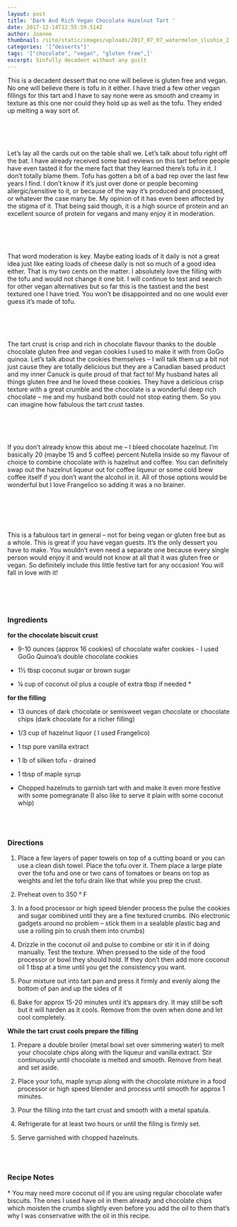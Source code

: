 ```yaml
---
layout: post
title: 'Dark And Rich Vegan Chocolate Hazelnut Tart '
date: 2017-12-14T12:55:59.514Z
author: Joanne
thumbnail: /site/static/images/uploads/2017_07_07_watermelon_slushie_2.jpg
categories: '["desserts"]'
tags: '["chocolate", "vegan", "gluten free",]'
excerpt: Sinfully decadent without any guilt
---
```

This is a decadent dessert that no one will believe is gluten free and vegan. No one will believe there is tofu in it either.  I have tried a few other vegan fillings for this tart and I have to say none were as smooth and creamy in texture as this one nor could they hold up as well as the tofu. They ended up melting a way sort of.
<br>
<br>

<br>
<br>

Let’s lay all the cards out on the table shall we. Let’s talk about tofu right off the bat. I have already received some bad reviews on this tart before people have even tasted it for the mere fact that they learned there’s tofu in it. I don’t totally blame them. Tofu has gotten a bit of a bad rep over the last few years I find. I don’t know if it’s just over done or people becoming allergic/sensitive to it,  or because of the way it’s produced and processed, or whatever the case many be.  My opinion of it has even been affected by the stigma of it.  That being said though, it is a high source of protein and an excellent source of protein for vegans and many enjoy it in moderation.
<br>
<br>

<br>
<br>

That word moderation is key.  Maybe eating loads of it daily is not a great idea just like eating loads of cheese daily is not so much of a good idea either. That is my two cents on the matter. I absolutely love the filling with the tofu and would not change it one bit. I will continue to test and search for other vegan alternatives but so far this is the tastiest and the best textured one I have tried. You won’t be disappointed and no one would ever guess it’s made of tofu.
<br>
<br>

<br>
<br>

The tart crust is crisp and rich in chocolate flavour thanks to the double chocolate gluten free and vegan cookies I used to make it with from GoGo quinoa.  Let’s talk about the cookies themselves – I will talk them up a bit not just cause they are totally delicious but they are a Canadian based product and my inner Canuck is quite proud of that fact to! My husband hates all things gluten free and he loved these cookies. They have a delicious crisp texture with a great crumble and the chocolate is a wonderful deep rich chocolate – me and my husband both could not stop eating them. So you can imagine how fabulous the tart crust tastes.
<br>
<br>

<br>
<br>

If you don’t already know this about me – I bleed chocolate hazelnut. I’m basically 20 (maybe 15 and 5 coffee) percent Nutella inside so my flavour of choice to combine chocolate with is hazelnut and coffee. You can definitely swap out the hazelnut liqueur out for coffee liqueur or some cold brew coffee itself if you don’t want the alcohol in it. All of those options would be wonderful but I love Frangelico so adding it was a no brainer.  
<br>
<br>

<br>
<br>

This is a fabulous tart in general – not for being vegan or gluten free but as a whole. This is great if you have vegan guests. It’s the only dessert you have to make.  You wouldn’t even need a separate one because every single person would enjoy it and would not know at all that it was gluten free or vegan. So definitely include this little festive tart for any occasion! You will fall in love with it!
<br>
<br>

<br>
<br>

### Ingredients 

**for the chocolate biscuit crust**

* 9-10 ounces (approx 16 cookies) of chocolate wafer cookies - I used GoGo Quinoa’s double chocolate cookies 

* 1&frac12; tbsp coconut sugar or brown sugar 

* &frac14; cup of coconut oil plus  a couple of extra tbsp if needed \*


**for the filling**

* 13 ounces of dark chocolate or semisweet vegan chocolate or chocolate chips (dark chocolate for a richer filling) 

* 1/3 cup of hazelnut liquor ( I used Frangelico) 

* 1 tsp pure vanilla extract 

* 1 lb of silken tofu - drained 

* 1 tbsp of maple syrup 

* Chopped hazelnuts to garnish tart with and make it even more festive with some pomegranate (I also like to serve it plain with some coconut whip) 
<br>
<br>

### Directions 

1. Place a few layers of paper towels on top of a cutting board or you can use a clean dish towel. Place the tofu over it. Them place a large plate over the tofu and one or two cans of tomatoes or beans on top as weights and let the tofu drain like that while you prep the crust.

1. Preheat oven to 350 &deg; F 

1. In a food processor or high speed blender process the pulse the cookies and sugar combined until they are a fine textured crumbs. (No electronic gadgets around no problem – stick them in a sealable plastic bag and use a rolling pin to crush them into crumbs) 

1. Drizzle in the coconut oil and pulse to combine or stir it in if doing manually. Test the texture. When pressed to the side of the food processor or bowl they should hold.  If they don’t then add more coconut oil 1 tbsp at a time until you get the consistency you want. 

1. Pour mixture out into tart pan and press it firmly and evenly along the bottom of pan and up the sides of it

1. Bake for approx 15-20 minutes until it’s appears dry.  It may still be soft but it will harden as it cools.  Remove from the oven when done and let cool completely. 

**While the tart crust cools prepare the filling**

1. Prepare a double broiler (metal bowl set over simmering water) to melt your chocolate chips along with the liqueur and vanilla extract. Stir continuously until chocolate is melted and smooth.  Remove from heat and set aside. 

1. Place your tofu, maple syrup along with the chocolate mixture in a food processor or high speed blender and process until smooth for approx 1 minutes. 

1. Pour the filling into the tart crust and smooth with a metal spatula. 

1. Refrigerate for at least two hours or until the filing is firmly set.  

1. Serve garnished with chopped hazelnuts. 
<br>
<br>

### Recipe Notes 
\* You may need more coconut oil if you are using regular chocolate wafer biscuits.  The ones I used have oil in them already and chocolate chips which moisten the crumbs slightly even before you add the oil to them that’s why I was conservative with the oil in this recipe.
<br>
<br>

<br>
<br>
